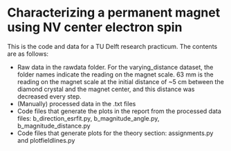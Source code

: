 # Characterizing a permanent magnet using NV center electron spin
This is the code and data for a TU Delft research practicum. The contents are as follows:
* Raw data in the rawdata folder. For the varying_distance dataset, the folder names indicate the reading on the magnet scale. 63 mm is the reading on the magnet scale at the initial distance of ~5 cm between the diamond crystal and the magnet center, and this distance was decreased every step. 
* (Manually) processed data in the .txt files
* Code files that generate the plots in the report from the processed data files: b_direction_esrfit.py, b_magnitude_angle.py, b_magnitude_distance.py
* Code files that generate plots for the theory section: assignments.py and plotfieldlines.py
